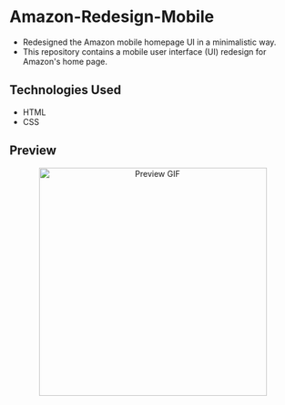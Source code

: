 # Amazon-Redesign-Mobile
- Redesigned the Amazon mobile homepage UI in a minimalistic way.
- This repository contains a mobile user interface (UI) redesign for Amazon's home page.

## Technologies Used

- HTML
- CSS

## Preview
<p align="center">
  <img src="link" alt="Preview GIF" width="400px">
</p>
